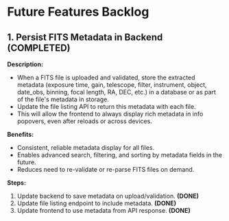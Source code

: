 # Future Features Backlog

## 1. Persist FITS Metadata in Backend (COMPLETED)

**Description:**
- When a FITS file is uploaded and validated, store the extracted metadata (exposure time, gain, telescope, filter, instrument, object, date_obs, binning, focal length, RA, DEC, etc.) in a database or as part of the file's metadata in storage.
- Update the file listing API to return this metadata with each file.
- This will allow the frontend to always display rich metadata in info popovers, even after reloads or across devices.

**Benefits:**
- Consistent, reliable metadata display for all files.
- Enables advanced search, filtering, and sorting by metadata fields in the future.
- Reduces need to re-validate or re-parse FITS files on demand.

**Steps:**
1. Update backend to save metadata on upload/validation. **(DONE)**
2. Update file listing endpoint to include metadata. **(DONE)**
3. Update frontend to use metadata from API response. **(DONE)** 